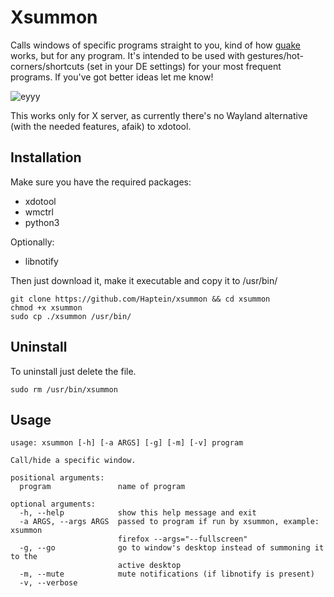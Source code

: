 # Xsummon
Calls windows of specific programs straight to you, kind of how [guake](http://guake-project.org/) works, but for any program. It's intended to be used with gestures/hot-corners/shortcuts (set in your DE settings) for your most frequent programs. If you've got better ideas let me know!



![eyyy](./demo.gif)



This works only for X server, as currently there's no Wayland alternative (with the needed features, afaik) to xdotool.



## Installation

Make sure you have the required packages:

- xdotool
- wmctrl
- python3

Optionally:

- libnotify


Then just download it, make it executable and copy it to /usr/bin/ 

```
git clone https://github.com/Haptein/xsummon && cd xsummon
chmod +x xsummon
sudo cp ./xsummon /usr/bin/
```



## Uninstall

To uninstall just delete the file.
```
sudo rm /usr/bin/xsummon
```



## Usage

```
usage: xsummon [-h] [-a ARGS] [-g] [-m] [-v] program

Call/hide a specific window.

positional arguments:
  program               name of program

optional arguments:
  -h, --help            show this help message and exit
  -a ARGS, --args ARGS  passed to program if run by xsummon, example: xsummon
                        firefox --args="--fullscreen"
  -g, --go              go to window's desktop instead of summoning it to the
                        active desktop
  -m, --mute            mute notifications (if libnotify is present)
  -v, --verbose
```
